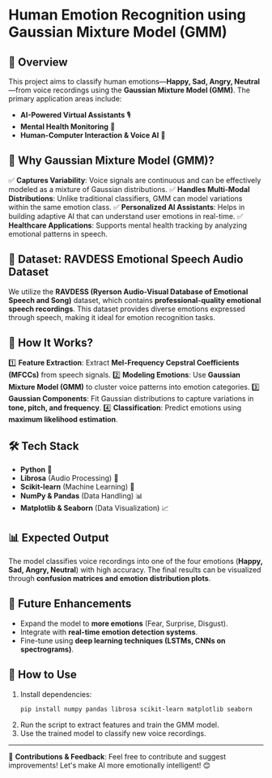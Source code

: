 # Human Emotion Recognition using Gaussian Mixture Model (GMM)

## 📌 Overview

This project aims to classify human emotions—**Happy, Sad, Angry, Neutral**—from voice recordings using the **Gaussian Mixture Model (GMM)**. The primary application areas include:

- **AI-Powered Virtual Assistants** 🎙️
- **Mental Health Monitoring** 🏥
- **Human-Computer Interaction & Voice AI** 🤖

## 🚀 Why Gaussian Mixture Model (GMM)?

✅ **Captures Variability**: Voice signals are continuous and can be effectively modeled as a mixture of Gaussian distributions.
✅ **Handles Multi-Modal Distributions**: Unlike traditional classifiers, GMM can model variations within the same emotion class.
✅ **Personalized AI Assistants**: Helps in building adaptive AI that can understand user emotions in real-time. 
✅ **Healthcare Applications**: Supports mental health tracking by analyzing emotional patterns in speech.

## 📂 Dataset: RAVDESS Emotional Speech Audio Dataset

We utilize the **RAVDESS (Ryerson Audio-Visual Database of Emotional Speech and Song)** dataset, which contains **professional-quality emotional speech recordings**. This dataset provides diverse emotions expressed through speech, making it ideal for emotion recognition tasks.

## 🔧 How It Works?

1️⃣ **Feature Extraction**: Extract **Mel-Frequency Cepstral Coefficients (MFCCs)** from speech signals. 
2️⃣ **Modeling Emotions**: Use **Gaussian Mixture Model (GMM)** to cluster voice patterns into emotion categories. 
3️⃣ **Gaussian Components**: Fit Gaussian distributions to capture variations in **tone, pitch, and frequency**. 
4️⃣ **Classification**: Predict emotions using **maximum likelihood estimation**.

## 🛠️ Tech Stack

- **Python** 🐍
- **Librosa** (Audio Processing) 🎵
- **Scikit-learn** (Machine Learning) 🤖
- **NumPy & Pandas** (Data Handling) 📊
- **Matplotlib & Seaborn** (Data Visualization) 📈

## 📊 Expected Output

The model classifies voice recordings into one of the four emotions (**Happy, Sad, Angry, Neutral**) with high accuracy. The final results can be visualized through **confusion matrices and emotion distribution plots**.

## 🔮 Future Enhancements

- Expand the model to **more emotions** (Fear, Surprise, Disgust).
- Integrate with **real-time emotion detection systems**.
- Fine-tune using **deep learning techniques (LSTMs, CNNs on spectrograms)**.

## 📝 How to Use

1. Install dependencies:
   ```bash
   pip install numpy pandas librosa scikit-learn matplotlib seaborn
   ```
2. Run the script to extract features and train the GMM model.
3. Use the trained model to classify new voice recordings.

---

🚀 **Contributions & Feedback**: Feel free to contribute and suggest improvements! Let's make AI more emotionally intelligent! 😊

